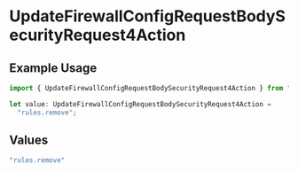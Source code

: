 # UpdateFirewallConfigRequestBodySecurityRequest4Action

## Example Usage

```typescript
import { UpdateFirewallConfigRequestBodySecurityRequest4Action } from "@vercel/sdk/models/updatefirewallconfigop.js";

let value: UpdateFirewallConfigRequestBodySecurityRequest4Action =
  "rules.remove";
```

## Values

```typescript
"rules.remove"
```
